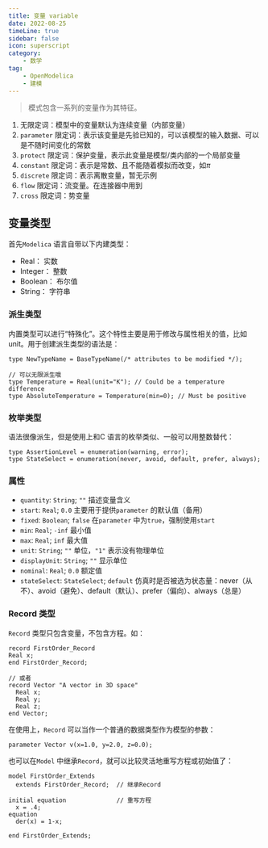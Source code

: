 ```yaml
---
title: 变量 variable  
date: 2022-08-25
timeLine: true
sidebar: false  
icon: superscript
category:  
    - 数学    
tag:   
    - OpenModelica  
    - 建模
---  
```


> 模式包含一系列的变量作为其特征。  

1. 无限定词：模型中的变量默认为连续变量（内部变量）  
2. `parameter` 限定词：表示该变量是先验已知的，可以该模型的输入数据、可以是不随时间变化的常数  
3. `protect` 限定词：保护变量，表示此变量是模型/类内部的一个局部变量  
4. `constant` 限定词：表示是常数、且不能随着模拟而改变，如$\pi$  
5. `discrete` 限定词：表示离散变量，暂无示例    
6. `flow` 限定词：流变量。在连接器中用到  
7. `cross` 限定词：势变量

## 变量类型  
首先`Modelica` 语言自带以下内建类型：  
- Real： 实数  
- Integer： 整数  
- Boolean： 布尔值  
- String： 字符串   

### 派生类型  
内置类型可以进行“特殊化”。这个特性主要是用于修改与属性相关的值，比如unit。用于创建派生类型的语法是：
```modelica  
type NewTypeName = BaseTypeName(/* attributes to be modified */);  

// 可以无限派生哦
type Temperature = Real(unit="K"); // Could be a temperature difference
type AbsoluteTemperature = Temperature(min=0); // Must be positive
```  

### 枚举类型  
语法很像派生，但是使用上和C 语言的枚举类似、一般可以用整数替代：  
```modelica  
type AssertionLevel = enumeration(warning, error);  
type StateSelect = enumeration(never, avoid, default, prefer, always);
```  

### 属性  
- `quantity`: `String`; `""` 描述变量含义  
- `start`: `Real`; `0.0` 主要用于提供`parameter` 的默认值（备用）    
- `fixed`: `Boolean`; `false` 在`parameter` 中为`true`，强制使用`start`     
- `min`: `Real`; `-inf` 最小值  
- `max`: `Real`; `inf` 最大值    
- `unit`: `String`; `""` 单位，`"1"` 表示没有物理单位  
- `displayUnit`: `String`; `""` 显示单位      
- `nominal`: `Real`; `0.0` 额定值      
- `stateSelect`: `StateSelect`; `default` 仿真时是否被选为状态量：never（从不）、avoid（避免）、default（默认）、prefer（偏向）、always（总是）   

### Record 类型  
`Record` 类型只包含变量，不包含方程。如：  
```modelica  
record FirstOrder_Record
Real x;
end FirstOrder_Record;  

// 或者  
record Vector "A vector in 3D space"
  Real x;
  Real y;
  Real z;
end Vector;
```  

在使用上，`Record` 可以当作一个普通的数据类型作为模型的参数：  
```modelica  
parameter Vector v(x=1.0, y=2.0, z=0.0);
```  

也可以在`Model` 中继承`Record`，就可以比较灵活地重写方程或初始值了：  
```modelica
model FirstOrder_Extends  
  extends FirstOrder_Record;  // 继承Record
  
initial equation              // 重写方程
  x = .4;
equation
  der(x) = 1-x;

end FirstOrder_Extends;
```